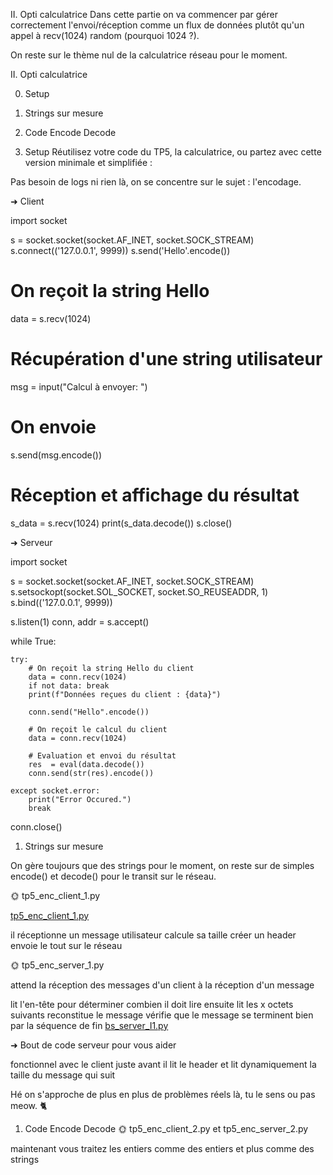 II. Opti calculatrice
Dans cette partie on va commencer par gérer correctement l'envoi/réception comme un flux de données plutôt qu'un appel à recv(1024) random (pourquoi 1024 ?).

On reste sur le thème nul de la calculatrice réseau pour le moment.



II. Opti calculatrice

0. Setup
1. Strings sur mesure
2. Code Encode Decode




0. Setup
Réutilisez votre code du TP5, la calculatrice, ou partez avec cette version minimale et simplifiée :

Pas besoin de logs ni rien là, on se concentre sur le sujet : l'encodage.

➜ Client

import socket

s = socket.socket(socket.AF_INET, socket.SOCK_STREAM)
s.connect(('127.0.0.1', 9999))
s.send('Hello'.encode())

# On reçoit la string Hello
data = s.recv(1024)

# Récupération d'une string utilisateur
msg = input("Calcul à envoyer: ")

# On envoie
s.send(msg.encode())

# Réception et affichage du résultat
s_data = s.recv(1024)
print(s_data.decode())
s.close()


➜ Serveur

import socket

s = socket.socket(socket.AF_INET, socket.SOCK_STREAM)
s.setsockopt(socket.SOL_SOCKET, socket.SO_REUSEADDR, 1)
s.bind(('127.0.0.1', 9999))  

s.listen(1)
conn, addr = s.accept()

while True:

    try:
        # On reçoit la string Hello du client
        data = conn.recv(1024)
        if not data: break
        print(f"Données reçues du client : {data}")

        conn.send("Hello".encode())

        # On reçoit le calcul du client
        data = conn.recv(1024)

        # Evaluation et envoi du résultat
        res  = eval(data.decode())
        conn.send(str(res).encode())
         
    except socket.error:
        print("Error Occured.")
        break

conn.close()



1. Strings sur mesure
   
On gère toujours que des strings pour le moment, on reste sur de simples encode() et decode() pour le transit sur le réseau.

🌞 tp5_enc_client_1.py

[tp5_enc_client_1.py](tp5_enc_client_1.py)

il réceptionne un message utilisateur
calcule sa taille 
créer un header
envoie le tout sur le réseau

🌞 tp5_enc_server_1.py

attend la réception des messages d'un client
à la réception d'un message

lit l'en-tête pour déterminer combien il doit lire ensuite
lit les x octets suivants
reconstitue le message
vérifie que le message se terminent bien par la séquence de fin
[bs_server_I1.py](bs_server_I1.py)



➜ Bout de code serveur pour vous aider

fonctionnel avec le client juste avant
il lit le header et lit dynamiquement la taille du message qui suit


Hé on s'approche de plus en plus de problèmes réels là, tu le sens ou pas meow. 🐈‍



1. Code Encode Decode
🌞 tp5_enc_client_2.py et tp5_enc_server_2.py

maintenant vous traitez les entiers comme des entiers et plus comme des strings